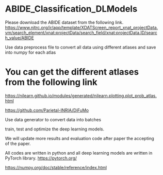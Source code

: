 # ABIDE_Classification_DLModels

Please download the ABIDE dataset from the following link.
https://www.nitrc.org/ir/app/template/XDATScreen_report_xnat_projectData.vm/search_element/xnat:projectData/search_field/xnat:projectData.ID/search_value/ABIDE

Use data preprocess file to convert all data using different atlases and save into numpy for each atlas
# You can get the different atlases from the following link
https://nilearn.github.io/modules/generated/nilearn.plotting.plot_prob_atlas.html

https://github.com/Parietal-INRIA/DiFuMo

Use data generator to convert data into batches

train, test and optimize the deep learning models.

We will update more results and evaluation code after paper the accepting of the paper.

All codes are written in python and all deep learning models are written in PyTorch library.
https://pytorch.org/

https://numpy.org/doc/stable/reference/index.html
